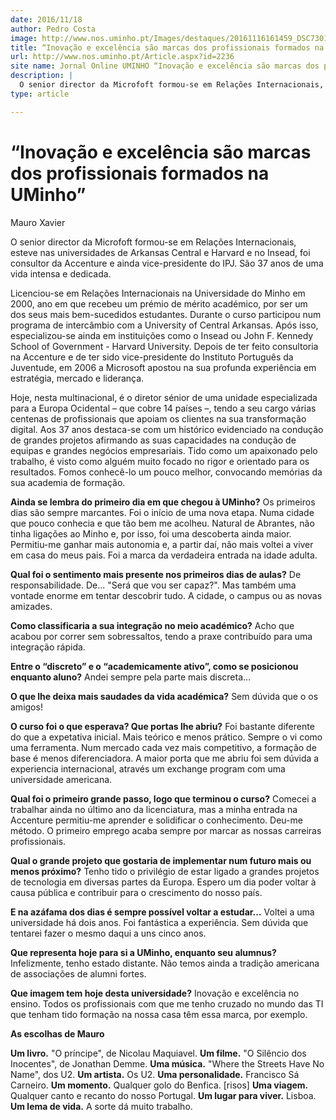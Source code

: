 ```yaml
---
date: 2016/11/18
author: Pedro Costa
image: http://www.nos.uminho.pt/Images/destaques/20161116161459_DSC7301.jpg
title: “Inovação e excelência são marcas dos profissionais formados na UMinho”
url: http://www.nos.uminho.pt/Article.aspx?id=2236
site name: Jornal Online UMINHO “Inovação e excelência são marcas dos profissionais formados na UMinho”
description: |
  O senior director da Microfoft formou-se em Relações Internacionais, esteve nas universidades de Arkansas Central e Harvard e no Insead, foi consultor da Accenture e ainda vice-presidente do IPJ. São 37 anos de uma vida intensa e dedicada.
type: article

---
```

# “Inovação e excelência são marcas dos profissionais formados na UMinho”




Mauro Xavier

O senior director da Microfoft formou-se em Relações Internacionais, esteve nas universidades de Arkansas Central e Harvard e no Insead, foi consultor da Accenture e ainda vice-presidente do IPJ. São 37 anos de uma vida intensa e dedicada.

Licenciou-se em Relações Internacionais na Universidade do Minho em 2000, ano em que recebeu um prémio de mérito académico, por ser um dos seus mais bem-sucedidos estudantes. Durante o curso participou num programa de intercâmbio com a University of Central Arkansas. Após isso, especializou-se ainda em instituições como o Insead ou John F. Kennedy School of Government - Harvard University. Depois de ter feito consultoria na Accenture e de ter sido vice-presidente do Instituto Português da Juventude, em 2006 a Microsoft apostou na sua profunda experiência em estratégia, mercado e liderança.

Hoje, nesta multinacional, é o diretor sénior de uma unidade especializada para a Europa Ocidental – que cobre 14 países –, tendo a seu cargo várias centenas de profissionais que apoiam os clientes na sua transformação digital. Aos 37 anos destaca-se com um histórico evidenciado na condução de grandes projetos afirmando as suas capacidades na condução de equipas e grandes negócios empresariais. Tido como um apaixonado pelo trabalho, é visto como alguém muito focado no rigor e orientado para os resultados. Fomos conhecê-lo um pouco melhor, convocando memórias da sua academia de formação.

**Ainda se lembra do primeiro dia em que chegou à UMinho?** 
Os primeiros dias são sempre marcantes. Foi o início de uma nova etapa. Numa cidade que pouco conhecia e que tão bem me acolheu. Natural de Abrantes, não tinha ligações ao Minho e, por isso, foi uma descoberta ainda maior. Permitiu-me ganhar mais autonomia e, a partir daí, não mais voltei a viver em casa do meus pais. Foi a marca da verdadeira entrada na idade adulta.

**Qual foi o sentimento mais presente nos primeiros dias de aulas?** 
De responsabilidade. De... "Será que vou ser capaz?". Mas também uma vontade enorme em tentar descobrir tudo. A cidade, o campus ou as novas amizades.

**Como classificaria a sua integração no meio académico?** 
Acho que acabou por correr sem sobressaltos, tendo a praxe contribuído para uma integração rápida.

**Entre o “discreto” e o “academicamente ativo”, como se posicionou enquanto aluno?** 
Andei sempre pela parte mais discreta…

**O que lhe deixa mais saudades da vida académica?** 
Sem dúvida que o os amigos!

**O curso foi o que esperava? Que portas lhe abriu?** 
Foi bastante diferente do que a expetativa inicial. Mais teórico e menos prático.  Sempre o vi como uma ferramenta. Num mercado cada vez mais competitivo, a formação de base é menos diferenciadora. A maior porta que me abriu foi sem dúvida a experiencia internacional, através um exchange program com uma universidade americana.

**Qual foi o primeiro grande passo, logo que terminou o curso?** 
Comecei a trabalhar ainda no último ano da licenciatura, mas a minha entrada na Accenture permitiu-me aprender e solidificar o conhecimento. Deu-me método. O primeiro emprego acaba sempre por marcar as nossas carreiras profissionais.

**Qual o grande projeto que gostaria de implementar num futuro mais ou menos próximo?** 
Tenho tido o privilégio de estar ligado a grandes projetos de tecnologia em diversas partes da Europa. Espero um dia poder voltar à causa pública e contribuir para o crescimento do nosso país.  

**E na azáfama dos dias é sempre possível voltar a estudar…** 
Voltei a uma universidade há dois anos. Foi fantástica a experiência. Sem dúvida que tentarei fazer o mesmo daqui a uns cinco anos.

**Que representa hoje para si a UMinho, enquanto seu alumnus?** 
Infelizmente, tenho estado distante. Não temos ainda a tradição americana de associações de alumni fortes.

**Que imagem tem hoje desta universidade?** 
Inovação e excelência no ensino. Todos os profissionais com que me tenho cruzado no mundo das TI que tenham tido formação na nossa casa têm essa marca, por exemplo.


**As escolhas de Mauro** 

**Um livro.**  "O príncipe", de Nicolau Maquiavel.
**Um filme.** "O Silêncio dos Inocentes", de Jonathan Demme.
**Uma música.**  "Where the Streets Have No Name", dos U2.
**Um artista.**  Os U2.
**Uma personalidade.** Francisco Sá Carneiro.
**Um momento.** Qualquer golo do Benfica. [risos]
**Uma viagem.** Qualquer canto e recanto do nosso Portugal.
**Um lugar para viver.** Lisboa.
**Um lema de vida.** A sorte dá muito trabalho.
